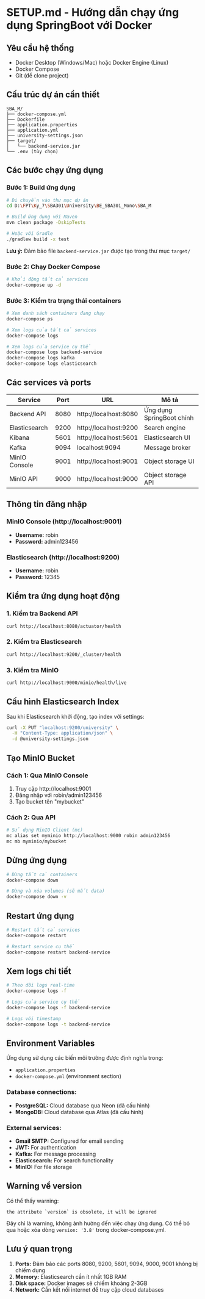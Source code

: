 # SETUP.md - Hướng dẫn chạy ứng dụng SpringBoot với Docker

## Yêu cầu hệ thống

- Docker Desktop (Windows/Mac) hoặc Docker Engine (Linux)
- Docker Compose
- Git (để clone project)

## Cấu trúc dự án cần thiết

```
SBA_M/
├── docker-compose.yml
├── Dockerfile
├── application.properties
├── application.yml
├── university-settings.json
├── target/
│   └── backend-service.jar
└── .env (tùy chọn)
```

## Các bước chạy ứng dụng

### Bước 1: Build ứng dụng

```bash
# Di chuyển vào thư mục dự án
cd D:\FPT\Ky_7\SBA301\University\BE_SBA301_Mono\SBA_M

# Build ứng dụng với Maven
mvn clean package -DskipTests

# Hoặc với Gradle
./gradlew build -x test
```

**Lưu ý:** Đảm bảo file `backend-service.jar` được tạo trong thư mục `target/`

### Bước 2: Chạy Docker Compose

```bash
# Khởi động tất cả services
docker-compose up -d
```

### Bước 3: Kiểm tra trạng thái containers

```bash
# Xem danh sách containers đang chạy
docker-compose ps

# Xem logs của tất cả services
docker-compose logs

# Xem logs của service cụ thể
docker-compose logs backend-service
docker-compose logs kafka
docker-compose logs elasticsearch
```

## Các services và ports

| Service       | Port | URL                   | Mô tả                     |
| ------------- | ---- | --------------------- | ------------------------- |
| Backend API   | 8080 | http://localhost:8080 | Ứng dụng SpringBoot chính |
| Elasticsearch | 9200 | http://localhost:9200 | Search engine             |
| Kibana        | 5601 | http://localhost:5601 | Elasticsearch UI          |
| Kafka         | 9094 | localhost:9094        | Message broker            |
| MinIO Console | 9001 | http://localhost:9001 | Object storage UI         |
| MinIO API     | 9000 | http://localhost:9000 | Object storage API        |

## Thông tin đăng nhập

### MinIO Console (http://localhost:9001)

- **Username:** robin
- **Password:** admin123456

### Elasticsearch (http://localhost:9200)

- **Username:** robin
- **Password:** 12345

## Kiểm tra ứng dụng hoạt động

### 1. Kiểm tra Backend API

```bash
curl http://localhost:8080/actuator/health
```

### 2. Kiểm tra Elasticsearch

```bash
curl http://localhost:9200/_cluster/health
```

### 3. Kiểm tra MinIO

```bash
curl http://localhost:9000/minio/health/live
```

## Cấu hình Elasticsearch Index

Sau khi Elasticsearch khởi động, tạo index với settings:

```bash
curl -X PUT "localhost:9200/university" \
  -H "Content-Type: application/json" \
  -d @university-settings.json
```

## Tạo MinIO Bucket

### Cách 1: Qua MinIO Console

1. Truy cập http://localhost:9001
2. Đăng nhập với robin/admin123456
3. Tạo bucket tên "mybucket"

### Cách 2: Qua API

```bash
# Sử dụng MinIO Client (mc)
mc alias set myminio http://localhost:9000 robin admin123456
mc mb myminio/mybucket
```

## Dừng ứng dụng

```bash
# Dừng tất cả containers
docker-compose down

# Dừng và xóa volumes (sẽ mất data)
docker-compose down -v
```

## Restart ứng dụng

```bash
# Restart tất cả services
docker-compose restart

# Restart service cụ thể
docker-compose restart backend-service
```

## Xem logs chi tiết

```bash
# Theo dõi logs real-time
docker-compose logs -f

# Logs của service cụ thể
docker-compose logs -f backend-service

# Logs với timestamp
docker-compose logs -t backend-service
```

## Environment Variables

Ứng dụng sử dụng các biến môi trường được định nghĩa trong:

- `application.properties`
- `docker-compose.yml` (environment section)

### Database connections:

- **PostgreSQL:** Cloud database qua Neon (đã cấu hình)
- **MongoDB:** Cloud database qua Atlas (đã cấu hình)

### External services:

- **Gmail SMTP:** Configured for email sending
- **JWT:** For authentication
- **Kafka:** For message processing
- **Elasticsearch:** For search functionality
- **MinIO:** For file storage

## Warning về version

Có thể thấy warning:

```
the attribute `version` is obsolete, it will be ignored
```

Đây chỉ là warning, không ảnh hưởng đến việc chạy ứng dụng. Có thể bỏ qua hoặc xóa dòng `version: '3.8'` trong docker-compose.yml.

## Lưu ý quan trọng

1. **Ports:** Đảm bảo các ports 8080, 9200, 5601, 9094, 9000, 9001 không bị chiếm dụng
2. **Memory:** Elasticsearch cần ít nhất 1GB RAM
3. **Disk space:** Docker images sẽ chiếm khoảng 2-3GB
4. **Network:** Cần kết nối internet để truy cập cloud databases
